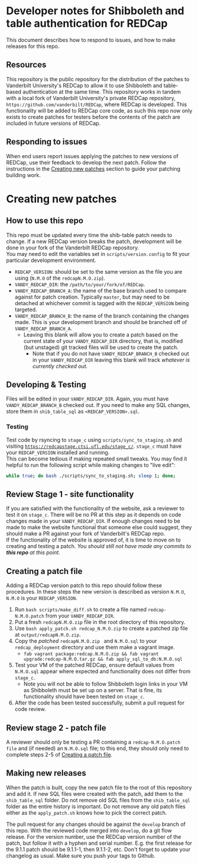 # Developer notes for Shibboleth and table authentication for REDCap

This document describes how to respond to issues, and how to make releases for this repo.

## Resources

This repository is the public repository for the distribution of the patches to Vanderbilt University's REDCap to allow it to use Shibboleth and table-based authentication at the same time. This repository works in tandem with a local fork of Vanderbilt University's private REDCap repository, `https://github.com/vanderbilt/REDCap`, where REDCap is developed. This functionality will be added to REDCap core code, as such this repo now only exists to create patches for testers before the contents of the patch are included in future versions of REDCap.

## Responding to issues

When end users report issues applying the patches to new versions of REDCap, use their feedback to develop the next patch. Follow the instructions in the [Creating new patches](#Creating-new-patches) section to guide your patching building work.

# Creating new patches

## How to use this repo

This repo must be updated every time the shib-table patch needs to change. If a new REDCap version breaks the patch, development will be done in your fork of the Vanderbilt REDCap repository.  
You may need to edit the variables set in `scripts/version.config` to fit your particular development environment.

* `REDCAP_VERSION`: should be set to the same version as the file you are using (`N.M.O` of the `redcapN.M.O.zip`).
* `VANDY_REDCAP_DIR`: the `/path/to/your/fork/of/REDCap`.
* `VANDY_REDCAP_BRANCH_A`: the name of the base branch used to compare against for patch creation. Typically `master`, but may need to be detached at whichever commit is tagged with the `REDCAP_VERSION` being targeted.
* `VANDY_REDCAP_BRANCH_B`: the name of the branch containing the changes made. This is your development branch and should be branched off of `VANDY_REDCAP_BRANCH_A`.
  - Leaving this blank will allow you to create a patch based on the current state of your `VANDY_REDCAP_DIR` directory, that is, modified (but unstaged) git tracked files will be used to create the patch.
    - Note that if you do not have `VANDY_REDCAP_BRANCH_B` checked out in your `VANDY_REDCAP_DIR` leaving this blank will track _whatever is currently checked out_.

## Developing & Testing
Files will be edited in your `VANDY_REDCAP_DIR`. Again, you must have `VANDY_REDCAP_BRANCH_B` checked out. If you need to make any SQL changes, store them in `shib_table_sql` as `<REDCAP_VERSION>.sql`. 

### Testing
Test code by rsyncing to `stage_c` using `scripts/sync_to_staging.sh` and visiting [`https://redcapstage.ctsi.ufl.edu/stage_c/`](https://redcapstage.ctsi.ufl.edu/stage_c/). `stage_c` must have your `REDCAP_VERSION` installed and running.  
This can become tedious if making repeated small tweaks. You may find it helpful to run the following script while making changes to "live edit":  
```bash
while true; do bash ./scripts/sync_to_staging.sh; sleep 1; done;
```

## Review Stage 1 - site functionality

If you are satisfied with the functionality of the website, ask a reviewer to test it on `stage_c`. There will be no PR at this step as it depends on code changes made in your `VANDY_REDCAP_DIR`. If enough changes need to be made to make the website functional that someone else could suggest, they should make a PR against your fork of Vanderbilt's REDCap repo.  
If the functionality of the website is approved of, it is time to move on to creating and testing a patch. _You should still not have made any commits to **this repo** at this point._

## Creating a patch file

Adding a REDCap version patch to this repo should follow these procedures. In these steps the new version is described as version `N.M.O`, `N.M.O` is your `REDCAP_VERSION`.

1. Run `bash scripts/make_diff.sh` to create a file named `redcap-N.M.O.patch` from your `VANDY_REDCAP_DIR`.
2. Put a fresh `redcapN.M.O.zip` file in the root directory of this repository.
3. Use `bash apply_patch.sh redcap_N.M.O.zip` to create a patched zip file at `output/redcapN.M.O.zip`.
4. Copy the _patched_ `redcapN.M.O.zip ` and `N.M.O.sql` to your `redcap_deployment` directory and use them make a vagrant image.
   - `fab vagrant package:redcap.N.M.O.zip && fab vagrant upgrade:redcap-N.M.O.tar.gz && fab apply_sql_to_db:N.M.O.sql`
5. Test your VM of the patched REDCap, ensure default values from `N.M.O.sql` appear where expected and functionality does not differ from `stage_c`.
   - Note you will not be able to follow Shibboleth login links in your VM as Shibboleth must be set up on a server. That is fine, its functionality should have been tested on `stage_c`.
6. After the code has been tested successfully, submit a pull request for code review.

## Review stage 2 - patch file

A reviewer should only be testing a PR containing a `redcap-N.M.O.patch file` and (if needed) an `N.M.O.sql` file; to this end, they should only need to complete steps 2-5 of [Creating a patch file](#creating-a-patch-file).

## Making new releases

When the patch is built, copy the new patch file to the root of this repository and add it. If new SQL files were created with the patch, add them to the `shib_table_sql` folder. Do not remove old SQL files from the `shib_table_sql` folder as the entire history is important. Do not remove any old patch files either as the `apply_patch.sh` knows how to pick the correct patch. 

The pull request for any changes should be against the `develop` branch of this repo. With the reviewed code merged into `develop`, do a git flow release. For the version number, use the REDCap version number of the patch, but follow it with a hyphen and serial number. E.g. the first release for the 9.1.1 patch should be 9.1.1-1, then 9.1.1-2, etc. Don't forget to update your changelog as usual. Make sure you push your tags to Github. 
